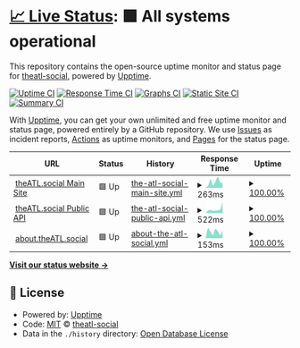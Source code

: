 # [📈 Live Status](https://demo.upptime.js.org): <!--live status--> **🟩 All systems operational**

This repository contains the open-source uptime monitor and status page for [theatl-social](https://demo.upptime.js.org), powered by [Upptime](https://github.com/upptime/upptime).

[![Uptime CI](https://github.com/theatl-social/theatl-social-status/workflows/Uptime%20CI/badge.svg)](https://github.com/theatl-social/theatl-social-status/actions?query=workflow%3A%22Uptime+CI%22)
[![Response Time CI](https://github.com/theatl-social/theatl-social-status/workflows/Response%20Time%20CI/badge.svg)](https://github.com/theatl-social/theatl-social-status/actions?query=workflow%3A%22Response+Time+CI%22)
[![Graphs CI](https://github.com/theatl-social/theatl-social-status/workflows/Graphs%20CI/badge.svg)](https://github.com/theatl-social/theatl-social-status/actions?query=workflow%3A%22Graphs+CI%22)
[![Static Site CI](https://github.com/theatl-social/theatl-social-status/workflows/Static%20Site%20CI/badge.svg)](https://github.com/theatl-social/theatl-social-status/actions?query=workflow%3A%22Static+Site+CI%22)
[![Summary CI](https://github.com/theatl-social/theatl-social-status/workflows/Summary%20CI/badge.svg)](https://github.com/theatl-social/theatl-social-status/actions?query=workflow%3A%22Summary+CI%22)

With [Upptime](https://upptime.js.org), you can get your own unlimited and free uptime monitor and status page, powered entirely by a GitHub repository. We use [Issues](https://github.com/theatl-social/theatl-social-status/issues) as incident reports, [Actions](https://github.com/theatl-social/theatl-social-status/actions) as uptime monitors, and [Pages](https://demo.upptime.js.org) for the status page.

<!--start: status pages-->
<!-- This summary is generated by Upptime (https://github.com/upptime/upptime) -->
<!-- Do not edit this manually, your changes will be overwritten -->
<!-- prettier-ignore -->
| URL | Status | History | Response Time | Uptime |
| --- | ------ | ------- | ------------- | ------ |
| <img alt="" src="https://icons.duckduckgo.com/ip3/theatl.social.ico" height="13"> [theATL.social Main Site](https://theATL.social) | 🟩 Up | [the-atl-social-main-site.yml](https://github.com/theatl-social/theatl-social-status/commits/HEAD/history/the-atl-social-main-site.yml) | <details><summary><img alt="Response time graph" src="./graphs/the-atl-social-main-site/response-time-week.png" height="20"> 263ms</summary><br><a href="https://status.theATL.social/history/the-atl-social-main-site"><img alt="Response time 444" src="https://img.shields.io/endpoint?url=https%3A%2F%2Fraw.githubusercontent.com%2Ftheatl-social%2Ftheatl-social-status%2FHEAD%2Fapi%2Fthe-atl-social-main-site%2Fresponse-time.json"></a><br><a href="https://status.theATL.social/history/the-atl-social-main-site"><img alt="24-hour response time 196" src="https://img.shields.io/endpoint?url=https%3A%2F%2Fraw.githubusercontent.com%2Ftheatl-social%2Ftheatl-social-status%2FHEAD%2Fapi%2Fthe-atl-social-main-site%2Fresponse-time-day.json"></a><br><a href="https://status.theATL.social/history/the-atl-social-main-site"><img alt="7-day response time 263" src="https://img.shields.io/endpoint?url=https%3A%2F%2Fraw.githubusercontent.com%2Ftheatl-social%2Ftheatl-social-status%2FHEAD%2Fapi%2Fthe-atl-social-main-site%2Fresponse-time-week.json"></a><br><a href="https://status.theATL.social/history/the-atl-social-main-site"><img alt="30-day response time 219" src="https://img.shields.io/endpoint?url=https%3A%2F%2Fraw.githubusercontent.com%2Ftheatl-social%2Ftheatl-social-status%2FHEAD%2Fapi%2Fthe-atl-social-main-site%2Fresponse-time-month.json"></a><br><a href="https://status.theATL.social/history/the-atl-social-main-site"><img alt="1-year response time 444" src="https://img.shields.io/endpoint?url=https%3A%2F%2Fraw.githubusercontent.com%2Ftheatl-social%2Ftheatl-social-status%2FHEAD%2Fapi%2Fthe-atl-social-main-site%2Fresponse-time-year.json"></a></details> | <details><summary><a href="https://status.theATL.social/history/the-atl-social-main-site">100.00%</a></summary><a href="https://status.theATL.social/history/the-atl-social-main-site"><img alt="All-time uptime 99.93%" src="https://img.shields.io/endpoint?url=https%3A%2F%2Fraw.githubusercontent.com%2Ftheatl-social%2Ftheatl-social-status%2FHEAD%2Fapi%2Fthe-atl-social-main-site%2Fuptime.json"></a><br><a href="https://status.theATL.social/history/the-atl-social-main-site"><img alt="24-hour uptime 100.00%" src="https://img.shields.io/endpoint?url=https%3A%2F%2Fraw.githubusercontent.com%2Ftheatl-social%2Ftheatl-social-status%2FHEAD%2Fapi%2Fthe-atl-social-main-site%2Fuptime-day.json"></a><br><a href="https://status.theATL.social/history/the-atl-social-main-site"><img alt="7-day uptime 100.00%" src="https://img.shields.io/endpoint?url=https%3A%2F%2Fraw.githubusercontent.com%2Ftheatl-social%2Ftheatl-social-status%2FHEAD%2Fapi%2Fthe-atl-social-main-site%2Fuptime-week.json"></a><br><a href="https://status.theATL.social/history/the-atl-social-main-site"><img alt="30-day uptime 100.00%" src="https://img.shields.io/endpoint?url=https%3A%2F%2Fraw.githubusercontent.com%2Ftheatl-social%2Ftheatl-social-status%2FHEAD%2Fapi%2Fthe-atl-social-main-site%2Fuptime-month.json"></a><br><a href="https://status.theATL.social/history/the-atl-social-main-site"><img alt="1-year uptime 99.93%" src="https://img.shields.io/endpoint?url=https%3A%2F%2Fraw.githubusercontent.com%2Ftheatl-social%2Ftheatl-social-status%2FHEAD%2Fapi%2Fthe-atl-social-main-site%2Fuptime-year.json"></a></details>
| <img alt="" src="https://icons.duckduckgo.com/ip3/theatl.social.ico" height="13"> [theATL.social Public API](https://theatl.social/api/v1/timelines/public?local=true&only_media=false) | 🟩 Up | [the-atl-social-public-api.yml](https://github.com/theatl-social/theatl-social-status/commits/HEAD/history/the-atl-social-public-api.yml) | <details><summary><img alt="Response time graph" src="./graphs/the-atl-social-public-api/response-time-week.png" height="20"> 522ms</summary><br><a href="https://status.theATL.social/history/the-atl-social-public-api"><img alt="Response time 520" src="https://img.shields.io/endpoint?url=https%3A%2F%2Fraw.githubusercontent.com%2Ftheatl-social%2Ftheatl-social-status%2FHEAD%2Fapi%2Fthe-atl-social-public-api%2Fresponse-time.json"></a><br><a href="https://status.theATL.social/history/the-atl-social-public-api"><img alt="24-hour response time 645" src="https://img.shields.io/endpoint?url=https%3A%2F%2Fraw.githubusercontent.com%2Ftheatl-social%2Ftheatl-social-status%2FHEAD%2Fapi%2Fthe-atl-social-public-api%2Fresponse-time-day.json"></a><br><a href="https://status.theATL.social/history/the-atl-social-public-api"><img alt="7-day response time 522" src="https://img.shields.io/endpoint?url=https%3A%2F%2Fraw.githubusercontent.com%2Ftheatl-social%2Ftheatl-social-status%2FHEAD%2Fapi%2Fthe-atl-social-public-api%2Fresponse-time-week.json"></a><br><a href="https://status.theATL.social/history/the-atl-social-public-api"><img alt="30-day response time 416" src="https://img.shields.io/endpoint?url=https%3A%2F%2Fraw.githubusercontent.com%2Ftheatl-social%2Ftheatl-social-status%2FHEAD%2Fapi%2Fthe-atl-social-public-api%2Fresponse-time-month.json"></a><br><a href="https://status.theATL.social/history/the-atl-social-public-api"><img alt="1-year response time 520" src="https://img.shields.io/endpoint?url=https%3A%2F%2Fraw.githubusercontent.com%2Ftheatl-social%2Ftheatl-social-status%2FHEAD%2Fapi%2Fthe-atl-social-public-api%2Fresponse-time-year.json"></a></details> | <details><summary><a href="https://status.theATL.social/history/the-atl-social-public-api">100.00%</a></summary><a href="https://status.theATL.social/history/the-atl-social-public-api"><img alt="All-time uptime 99.93%" src="https://img.shields.io/endpoint?url=https%3A%2F%2Fraw.githubusercontent.com%2Ftheatl-social%2Ftheatl-social-status%2FHEAD%2Fapi%2Fthe-atl-social-public-api%2Fuptime.json"></a><br><a href="https://status.theATL.social/history/the-atl-social-public-api"><img alt="24-hour uptime 100.00%" src="https://img.shields.io/endpoint?url=https%3A%2F%2Fraw.githubusercontent.com%2Ftheatl-social%2Ftheatl-social-status%2FHEAD%2Fapi%2Fthe-atl-social-public-api%2Fuptime-day.json"></a><br><a href="https://status.theATL.social/history/the-atl-social-public-api"><img alt="7-day uptime 100.00%" src="https://img.shields.io/endpoint?url=https%3A%2F%2Fraw.githubusercontent.com%2Ftheatl-social%2Ftheatl-social-status%2FHEAD%2Fapi%2Fthe-atl-social-public-api%2Fuptime-week.json"></a><br><a href="https://status.theATL.social/history/the-atl-social-public-api"><img alt="30-day uptime 100.00%" src="https://img.shields.io/endpoint?url=https%3A%2F%2Fraw.githubusercontent.com%2Ftheatl-social%2Ftheatl-social-status%2FHEAD%2Fapi%2Fthe-atl-social-public-api%2Fuptime-month.json"></a><br><a href="https://status.theATL.social/history/the-atl-social-public-api"><img alt="1-year uptime 99.93%" src="https://img.shields.io/endpoint?url=https%3A%2F%2Fraw.githubusercontent.com%2Ftheatl-social%2Ftheatl-social-status%2FHEAD%2Fapi%2Fthe-atl-social-public-api%2Fuptime-year.json"></a></details>
| <img alt="" src="https://icons.duckduckgo.com/ip3/about.theatl.social.ico" height="13"> [about.theATL.social](https://about.theATL.social) | 🟩 Up | [about-the-atl-social.yml](https://github.com/theatl-social/theatl-social-status/commits/HEAD/history/about-the-atl-social.yml) | <details><summary><img alt="Response time graph" src="./graphs/about-the-atl-social/response-time-week.png" height="20"> 153ms</summary><br><a href="https://status.theATL.social/history/about-the-atl-social"><img alt="Response time 220" src="https://img.shields.io/endpoint?url=https%3A%2F%2Fraw.githubusercontent.com%2Ftheatl-social%2Ftheatl-social-status%2FHEAD%2Fapi%2Fabout-the-atl-social%2Fresponse-time.json"></a><br><a href="https://status.theATL.social/history/about-the-atl-social"><img alt="24-hour response time 292" src="https://img.shields.io/endpoint?url=https%3A%2F%2Fraw.githubusercontent.com%2Ftheatl-social%2Ftheatl-social-status%2FHEAD%2Fapi%2Fabout-the-atl-social%2Fresponse-time-day.json"></a><br><a href="https://status.theATL.social/history/about-the-atl-social"><img alt="7-day response time 153" src="https://img.shields.io/endpoint?url=https%3A%2F%2Fraw.githubusercontent.com%2Ftheatl-social%2Ftheatl-social-status%2FHEAD%2Fapi%2Fabout-the-atl-social%2Fresponse-time-week.json"></a><br><a href="https://status.theATL.social/history/about-the-atl-social"><img alt="30-day response time 176" src="https://img.shields.io/endpoint?url=https%3A%2F%2Fraw.githubusercontent.com%2Ftheatl-social%2Ftheatl-social-status%2FHEAD%2Fapi%2Fabout-the-atl-social%2Fresponse-time-month.json"></a><br><a href="https://status.theATL.social/history/about-the-atl-social"><img alt="1-year response time 220" src="https://img.shields.io/endpoint?url=https%3A%2F%2Fraw.githubusercontent.com%2Ftheatl-social%2Ftheatl-social-status%2FHEAD%2Fapi%2Fabout-the-atl-social%2Fresponse-time-year.json"></a></details> | <details><summary><a href="https://status.theATL.social/history/about-the-atl-social">100.00%</a></summary><a href="https://status.theATL.social/history/about-the-atl-social"><img alt="All-time uptime 99.99%" src="https://img.shields.io/endpoint?url=https%3A%2F%2Fraw.githubusercontent.com%2Ftheatl-social%2Ftheatl-social-status%2FHEAD%2Fapi%2Fabout-the-atl-social%2Fuptime.json"></a><br><a href="https://status.theATL.social/history/about-the-atl-social"><img alt="24-hour uptime 100.00%" src="https://img.shields.io/endpoint?url=https%3A%2F%2Fraw.githubusercontent.com%2Ftheatl-social%2Ftheatl-social-status%2FHEAD%2Fapi%2Fabout-the-atl-social%2Fuptime-day.json"></a><br><a href="https://status.theATL.social/history/about-the-atl-social"><img alt="7-day uptime 100.00%" src="https://img.shields.io/endpoint?url=https%3A%2F%2Fraw.githubusercontent.com%2Ftheatl-social%2Ftheatl-social-status%2FHEAD%2Fapi%2Fabout-the-atl-social%2Fuptime-week.json"></a><br><a href="https://status.theATL.social/history/about-the-atl-social"><img alt="30-day uptime 100.00%" src="https://img.shields.io/endpoint?url=https%3A%2F%2Fraw.githubusercontent.com%2Ftheatl-social%2Ftheatl-social-status%2FHEAD%2Fapi%2Fabout-the-atl-social%2Fuptime-month.json"></a><br><a href="https://status.theATL.social/history/about-the-atl-social"><img alt="1-year uptime 99.99%" src="https://img.shields.io/endpoint?url=https%3A%2F%2Fraw.githubusercontent.com%2Ftheatl-social%2Ftheatl-social-status%2FHEAD%2Fapi%2Fabout-the-atl-social%2Fuptime-year.json"></a></details>

<!--end: status pages-->

[**Visit our status website →**](https://demo.upptime.js.org)

## 📄 License

- Powered by: [Upptime](https://github.com/upptime/upptime)
- Code: [MIT](./LICENSE) © [theatl-social](https://demo.upptime.js.org)
- Data in the `./history` directory: [Open Database License](https://opendatacommons.org/licenses/odbl/1-0/)
